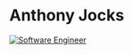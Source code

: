 # Anthony Jocks

[![Software Engineer](https://img.shields.io/badge/Software%20Engineer-007ACC?style=flat-square&logo=dev.to&logoColor=white)](https://github.com/AnthonyJocks)
